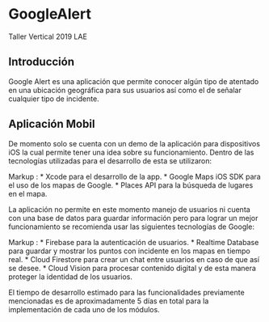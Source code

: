 # GoogleAlert
Taller Vertical 2019 LAE

## Introducción
Google Alert es una aplicación que permite conocer algún tipo de atentado en una ubicación geográfica para sus usuarios así como el de señalar cualquier tipo de incidente. 

## Aplicación Mobil
De momento solo se cuenta con un demo de la aplicación para dispositivos iOS la cual permite tener una idea sobre su funcionamiento. Dentro de las tecnologías utilizadas para el desarrollo de esta se utilizaron:

 Markup : * Xcode para el desarrollo de la app.
          * Google Maps iOS SDK para el uso de los mapas de Google.
          * Places API para la búsqueda de lugares en el mapa.

La aplicación no permite en este momento manejo de usuarios ni cuenta con una base de datos para guardar información pero para lograr un mejor funcionamiento se recomienda usar las siguientes tecnologías de Google:

 Markup : * Firebase para la autenticación de usuarios.
          * Realtime Database para guardar y mostrar los puntos con incidente en los mapas en tiempo real.
          * Cloud Firestore para crear un chat entre usuarios en caso de que así se desee.
          * Cloud Vision para procesar contenido digital y de esta manera proteger la identidad de los usuarios.

El tiempo de desarrollo estimado para las funcionalidades previamente mencionadas es de aproximadamente 5 días en total para la implementación de cada uno de los módulos.
